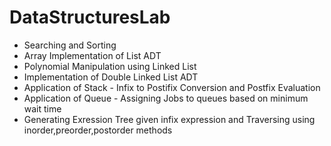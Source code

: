 # DataStructuresLab
 - Searching and Sorting
 - Array Implementation of List ADT
 - Polynomial Manipulation using Linked List
 - Implementation of Double Linked List ADT
 - Application of Stack - Infix to Postifix Conversion and Postfix Evaluation
 - Application of Queue - Assigning Jobs to queues based on minimum wait time
 - Generating Exression Tree given infix expression and Traversing using inorder,preorder,postorder methods
